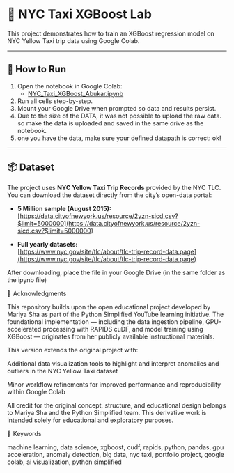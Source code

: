 # 🗽 NYC Taxi XGBoost Lab

This project demonstrates how to train an XGBoost regression model on NYC Yellow Taxi trip data using Google Colab.

---

## 🚀 How to Run
1. Open the notebook in Google Colab:
   - [NYC_Taxi_XGBoost_Abukar.ipynb](./NYC_Taxi_XGBoost_Abukar.ipynb)
2. Run all cells step-by-step.
3. Mount your Google Drive when prompted so data and results persist.
4. Due to the size of the DATA, it was not possible to upload the raw data. so make the data is uploaded and saved in the same drive as the notebook.
5. one you have the data, make sure your defined datapath is correct: ok!  

---

## 📦 Dataset

The project uses **NYC Yellow Taxi Trip Records** provided by the NYC TLC.  
You can download the dataset directly from the city’s open-data portal:

- **5 Million sample (August 2015):**  
  [https://data.cityofnewyork.us/resource/2yzn-sicd.csv?$limit=5000000](https://data.cityofnewyork.us/resource/2yzn-sicd.csv?$limit=5000000)

- **Full yearly datasets:**  
  [https://www.nyc.gov/site/tlc/about/tlc-trip-record-data.page](https://www.nyc.gov/site/tlc/about/tlc-trip-record-data.page)

After downloading, place the file in your Google Drive (in the same folder as the ipynb file)

🧾 Acknowledgments

This repository builds upon the open educational project developed by Mariya Sha
 as part of the Python Simplified
 YouTube learning initiative.
The foundational implementation — including the data ingestion pipeline, GPU-accelerated processing with RAPIDS cuDF, and model training using XGBoost — originates from her publicly available instructional materials.

This version extends the original project with:

Additional data visualization tools to highlight and interpret anomalies and outliers in the NYC Yellow Taxi dataset

Minor workflow refinements for improved performance and reproducibility within Google Colab

All credit for the original concept, structure, and educational design belongs to Mariya Sha and the Python Simplified team.
This derivative work is intended solely for educational and exploratory purposes.

🔑 Keywords

machine learning, data science, xgboost, cudf, rapids, python, pandas, gpu acceleration, anomaly detection, big data, nyc taxi, portfolio project, google colab, ai visualization, python simplified
